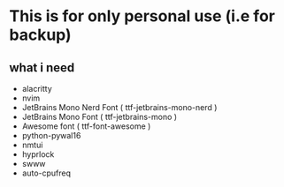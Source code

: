 # This is for only personal use (i.e for backup)
## what i need
- alacritty
- nvim
- JetBrains Mono Nerd Font ( ttf-jetbrains-mono-nerd )
- JetBrains Mono Font ( ttf-jetbrains-mono )
- Awesome font ( ttf-font-awesome )
- python-pywal16
- nmtui
- hyprlock
- swww
- auto-cpufreq
